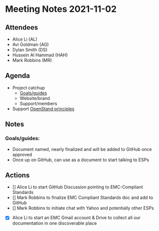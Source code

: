 # Meeting Notes 2021-11-02

## Attendees

- Alice Li (AL)
- Avi Goldman (AG)
- Dylan Smith (DS)
- Hussein Al Hammad (HAH)
- Mark Robbins (MR)

## Agenda

- Project catchup
  - [Goals/guides](https://docs.google.com/document/d/1QsiUt8ryUt1-rXg2YbKyKGB3JyI7ipBQUTY0M8kT-UQ/edit#heading=h.q2bk0nup3yci)
  - Website/brand
  - Support/members
- Support [OpenStand principles](https://github.com/email-markup-consortium/email-markup-consortium/issues/32)

## Notes

### Goals/guides: 
- Document named, nearly finalized and will be added to GitHub once approved
- Once up on GitHub, can use as a document to start talking to ESPs


## Actions

- [] Alice Li to start GitHub Discussion pointing to EMC-Compliant Standards
- [] Mark Robbins to finalize EMC Compliant Standards doc and add to GitHub
- [] Mark Robbins to initiate chat with Yahoo and potentially other ESPs
- [x] Alice Li to start an EMC Gmail account & Drive to collect all our documentation in one discoverable place


